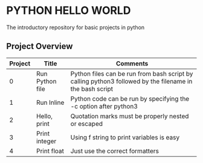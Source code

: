 # PYTHON HELLO WORLD
The introductory repository for basic projects in python

## Project Overview
| Project | Title | Comments |
|---------|--------|---------|
| 0 | Run Python file| Python files can be run from bash script by calling python3 followed by the filename in the bash script|
|1|Run Inline| Python code can be run by specifying the -c option after python3|
|2| Hello, print| Quotation marks must be properly nested or escaped|
|3| Print integer| Using f string to print variables is easy |
|4| Print float| Just use the correct formatters |
